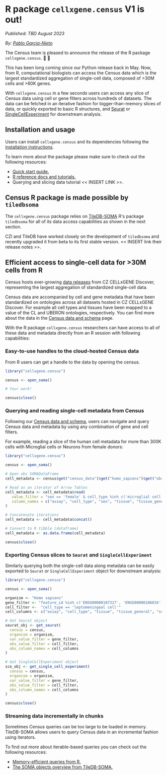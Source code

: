 # R package `cellxgene.census` V1 is out!

*Published: TBD August 2023*

*By: [Pablo Garcia-Nieto](pgarcia-nieto@chanzuckerberg.com)*

The Census team is pleased to announce the release of the R package `cellxgene.census`. 🎉 🎉 

This has been long coming since our Python release back in May. Now, from R, computational biologists can access the Census data which is the largest standardized aggregation of single-cell data, composed of >30M cells and >60K genes.
 
With `cellxgene.census` in a few seconds users can access any slice of Census data using cell or gene filters across hundreds of datasets. The data can be fetched in an iterative fashion for bigger-than-memory slices of data, or quickly exported to basic R structures, and [Seurat](https://satijalab.org/seurat/) or [SingleCellExperiment](https://bioconductor.org/packages/release/bioc/html/SingleCellExperiment.html) for downstream analysis.

## Installation and usage

Users can install `cellxgene.census` and its dependencies following the [installation instructions](../../cellxgene_census_docsite_installation.md).

To learn more about the package please make sure to check out the following resources:

* [Quick start guide.](../../cellxgene_census_docsite_quick_start.md)
* [R reference docs and tutorials.](https://chanzuckerberg.github.io/cellxgene-census/r/index.html)
* Querying and slicing data tutorial << INSERT LINK >>.

## Census R package is made possible by `tiledbsoma`

The `cellxgene.census` package relies on [TileDB-SOMA](https://github.com/single-cell-data/TileDB-SOMA) R's package `tiledbsoma` for all of its data access capabilities as shown in the next section. 

CZI and TileDB have worked closely on the development of `tiledbsoma` and recently upgraded  it from beta to its first stable version. << INSERT link their release notes >>.

## Efficient access to single-cell data for >30M cells from R

Census hosts ever-growing [data releases](../../cellxgene_census_docsite_data_release_info.md) from CZ CELLxGENE Discover, representing the largest aggregation of standardized single-cell data.

Census data are accompanied by cell and gene metadata that have been standardized on ontologies across all datasets hosted in CZ CELLxGENE Discover. For example all cell types and tissues have been mapped to a value of the CL and UBERON ontologies, respectively. You can find more about the data in the [Census data and schema](../../cellxgene_census_docsite_schema.md) page.

With the R package `cellxgene.census` researchers can have access to all of these data and metadata directly from an R session with following capabilities:


### Easy-to-use handles to the cloud-hosted Census data

From R users can get a handle to the data by opening the census.

```r
library("cellxgene.census")

census <- open_soma()

# Your work!

census$close()
``` 

### Querying and reading single-cell metadata from Census

Following our [Census data and schema](../../cellxgene_census_docsite_schema.md), users can navigate and query Census data and metadata by using any combination of gene and cell filters.

For example, reading a slice of the human cell metadata for more than 300K cells with Microglial cells or Neurons from female donors:

```r
library("cellxgene.census")

census <- open_soma()

# Open obs SOMADataFrame
cell_metadata <- census$get("census_data")$get("homo_sapiens")$get("obs")

# Read as an iterator of Arrow Tables
cell_metadata <- cell_metadata$read(
   value_filter = "sex == 'female' & cell_type %in% c('microglial cell', 'neuron')",
   column_names = c("assay", "cell_type", "sex", "tissue", "tissue_general", "suspension_type", "disease")
)

# Concatenate iterations
cell_metadata <- cell_metadata$concat()

# Convert to R tibble (dataframe)
cell_metadata <- as.data.frame(cell_metadata)

census$close()
```

### Exporting Census slices to `Seurat` and `SingleCellExperiment`

Similarly querying both the single-cell data along metadata can be easily exported to  `Seurat` or `SingleCellExperiment` object for downstream analysis:

```r
library("cellxgene.census")

census <- open_soma()

organism <- "Homo sapiens"
gene_filter <- "feature_id %in% c('ENSG00000107317', 'ENSG00000106034')"
cell_filter <-  "cell_type == 'leptomeningeal cell'"
cell_columns <- c("assay", "cell_type", "tissue", "tissue_general", "suspension_type", "disease")

# Get Seurat object
seurat_obj <- get_seurat(
  census = census,
  organism = organism,
  var_value_filter = gene_filter,
  obs_value_filter = cell_filter,
  obs_column_names = cell_columns
)

# Get SingleCellExperiment object
sce_obj <- get_single_cell_experiment(
  census = census,
  organism = organism,
  var_value_filter = gene_filter,
  obs_value_filter = cell_filter,
  obs_column_names = cell_columns
)

census$close()
```

### Streaming data incrementally in chunks

Sometimes Census queries can be too large to be loaded in memory. TileDB-SOMA allows users to query Census data in an incremental fashion using iterators.

To find out more about iterable-based queries you can check out the following resources:

* [Memory-efficient queries from R.](../../cellxgene_census_docsite_quick_start.md#id2)
* [The SOMA objects overview from TileDB-SOMA.](https://single-cell-data.github.io/TileDB-SOMA/articles/soma-objects.html)
